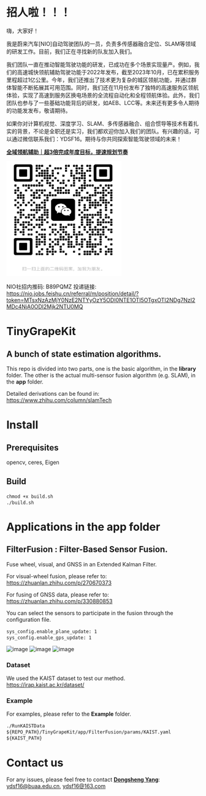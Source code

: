 # 招人啦！！！

嗨，大家好！

我是蔚来汽车[NIO]自动驾驶团队的一员，负责多传感器融合定位、SLAM等领域的研发工作。目前，我们正在寻找新的队友加入我们。

我们团队一直在推动智能驾驶功能的研发，已成功在多个场景实现量产。例如，我们的高速城快领航辅助驾驶功能于2022年发布，截至2023年10月，已在累积服务里程超过1亿公里。今年，我们还推出了技术更为复杂的城区领航功能，并通过群体智能不断拓展其可用范围。同时，我们还在11月份发布了独特的高速服务区领航体验，实现了高速到服务区换电场景的全流程自动化和全程领航体验。此外，我们团队也参与了一些基础功能背后的研发，如AEB、LCC等。未来还有更多令人期待的功能发发布，敬请期待。

如果你对计算机视觉、深度学习、SLAM、多传感器融合、组合惯导等技术有着扎实的背景，不论是全职还是实习，我们都欢迎你加入我们的团队。有兴趣的话，可以通过微信联系我们：YDSF16。期待与你共同探索智能驾驶领域的未来！

**[全域领航辅助｜超3倍完成年度目标，提速规划节奏](app.nio.com/app/community_content_h5/module_10050/content?id=531584&type=article&is_nav_show=false&wv=lg)**

<a href="https://youtu.be/3A5wpWgrHTI" target="_blank"><img src="https://github.com/ydsf16/TinyGrapeKit/blob/master/app/FilterFusion/doc/20231223-004022.jpeg" 
alt="YDS" width="300" height="300"/></a>

NIO社招内推码: B89PQMZ 
投递链接: https://nio.jobs.feishu.cn/referral/m/position/detail/?token=MTsxNzAzMjY0NzE2NTYyOzY5ODI0NTE1OTI5OTgxOTI2NDg7NzI2MDc4NjA0ODI2Mjk2NTU0MQ

# TinyGrapeKit
## A bunch of state estimation algorithms.
This repo is divided into two parts, one is the basic algorithm, in the **library** folder. The other is the actual multi-sensor fusion algorithm (e.g. SLAM), in the **app** folder.

Detailed derivations can be found in: https://www.zhihu.com/column/slamTech

# Install
## Prerequisites
opencv, ceres, Eigen

## Build 
```
chmod +x build.sh
./build.sh
```

# Applications in the **app** folder
## FilterFusion : Filter-Based Sensor Fusion. 
Fuse wheel, visual, and GNSS in an Extended Kalman Filter.

For visual-wheel fusion, please refer to: https://zhuanlan.zhihu.com/p/270670373

For fusing of GNSS data, please refer to: https://zhuanlan.zhihu.com/p/330880853

You can select the sensors to participate in the fusion through the configuration file.
```
sys_config.enable_plane_update: 1
sys_config.enable_gps_update: 1
```

![image](https://github.com/ydsf16/TinyGrapeKit/blob/master/app/FilterFusion/doc/Visual-Wheel-GNSS-Localization.png)
![image](https://github.com/ydsf16/TinyGrapeKit/blob/master/app/FilterFusion/doc/VWO-MSCKF.png)
![image](https://github.com/ydsf16/TinyGrapeKit/blob/master/app/FilterFusion/doc/SIM.png)

### Dataset 
We used the KAIST dataset to test our method. https://irap.kaist.ac.kr/dataset/

### Example
For examples, please refer to the **Example** folder.
```
./RunKAISTData ${REPO_PATH}/TinyGrapeKit/app/FilterFusion/params/KAIST.yaml ${KAIST_PATH}
```

# Contact us
For any issues, please feel free to contact **[Dongsheng Yang](https://github.com/ydsf16)**: <ydsf16@buaa.edu.cn>, <ydsf16@163.com>


